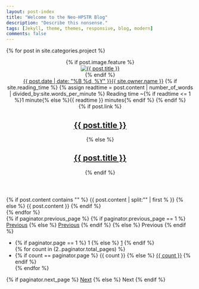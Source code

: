```yaml
---
layout: post-index
title: "Welcome to the Neo-HPSTR Blog"
description: "Describe this nonsense."
tags: [Jekyll, theme, themes, responsive, blog, modern]
comments: false
---
```


{% for post in site.categories.project %}
<article class="hentry">
  <header>
    {% if post.image.feature %}
      <div class="entry-image-index">
        <a href="{{ site.url }}{{ post.url }}" title="{{ post.title }}"><img src="{{ site.url }}/images/{{ post.image.feature }}" alt="{{ post.title }}"></a>
      </div><!-- /.entry-image -->
    {% endif %}
    <div class="entry-meta">
      <span class="entry-date date published updated"><time datetime="{{ post.date | date_to_xmlschema }}"><a href="{{ site.url }}{{ post.url }}">{{ post.date | date: "%B %d, %Y" }}</a></time></span><span class="author vcard"><span class="fn"><a href="{{ site.url }}/about/" title="About {{ site.owner.name }}">{{ site.owner.name }}</a></span></span>
      {% if site.reading_time %}
      <span class="entry-reading-time">
        <i class="fa fa-clock-o"></i>
        {% assign readtime = post.content | number_of_words | divided_by:site.words_per_minute %}
        Reading time ~{% if readtime <= 1 %}1 minute{% else %}{{ readtime }} minutes{% endif %}
      </span><!-- /.entry-reading-time -->
      {% endif %}
    </div><!-- /.entry-meta -->
    {% if post.link %}
      <h1 class="entry-title"><a href="{{ site.url }}{{ post.url }}" class="permalink" rel="bookmark" title="{{ post.title }}"><i class="fa fa-bookmark"></i></a> <a href="{{ post.link }}">{{ post.title }}</a></h1>
    {% else %}
      <h1 class="entry-title"><a href="{{ site.url }}{{ post.url }}" rel="bookmark" title="{{ post.title }}" itemprop="url">{{ post.title }}</a></h1>
    {% endif %}
  </header>
  <div class="entry-content">
    {% if post.content contains "<!-- more -->" %}
    {{ post.content | split:"<!-- more -->" | first % }}
    {% else %}
      {{ post.content }}
    {% endif %}
  </div><!-- /.entry-content -->
</article><!-- /.hentry -->
{% endfor %}

<div class="pagination">
  {% if paginator.previous_page %}
    {% if paginator.previous_page == 1 %}
      <a href="{{ site.url }}" class="btn">Previous</a>
    {% else %}
      <a href="{{ site.url }}/page{{ paginator.previous_page }}" class="btn">Previous</a>
    {% endif %}
  {% else %}
    Previous
  {% endif %}
  <ul class="inline-list">
    <li>
      {% if paginator.page == 1 %}
        <span class="current-page">1</span>
      {% else %}
        <a href="{{ site.url }}">1</a>
      {% endif %}
    </li>
    {% for count in (2..paginator.total_pages) %}
      <li>
        {% if count == paginator.page %}
          <span class="current-page">{{ count }}</span>
        {% else %}
          <a href="{{ site.url }}/page{{ count }}">{{ count }}</a>
        {% endif %}
      </li>
    {% endfor %}
  </ul>
  {% if paginator.next_page %}
    <a href="{{ site.url }}/page{{ paginator.next_page }}" class="btn">Next</a>
  {% else %}
    Next
  {% endif %}
</div><!-- /.pagination -->

